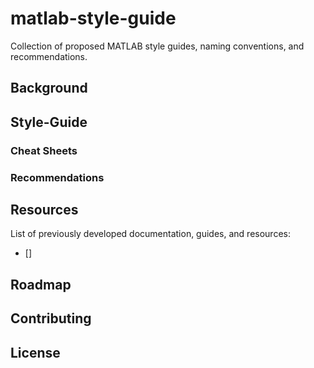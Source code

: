 # matlab-style-guide

Collection of proposed MATLAB style guides, naming conventions, and recommendations.

## Background

## Style-Guide

### Cheat Sheets

### Recommendations

## Resources

List of previously developed documentation, guides, and resources:

- []

## Roadmap

## Contributing

## License
